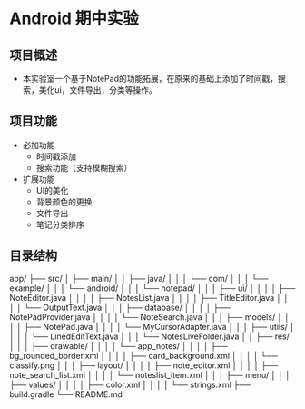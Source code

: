 # Android 期中实验

## 项目概述

  * 本实验室一个基于NotePad的功能拓展，在原来的基础上添加了时间戳，搜索，美化ui，文件导出，分类等操作。 

## 项目功能

 * 必加功能
   * 时间戳添加
   * 搜索功能（支持模糊搜索）
 * 扩展功能
   * UI的美化
   * 背景颜色的更换
   * 文件导出
   * 笔记分类排序

## 目录结构

app/
├── src/
│   ├── main/
│   │   ├── java/
│   │   │   └── com/
│   │   │       └── example/
│   │   │           └── android/
│   │   │               └── notepad/
│   │   │                   ├── ui/
│   │   │                   │   ├── NoteEditor.java
│   │   │                   │   ├── NotesList.java
│   │   │                   │   ├── TitleEditor.java
│   │   │                   │   └── OutputText.java
│   │   │                   ├── database/
│   │   │                   │   ├── NotePadProvider.java
│   │   │                   │   └── NoteSearch.java
│   │   │                   ├── models/
│   │   │                   │   ├── NotePad.java
│   │   │                   │   └── MyCursorAdapter.java
│   │   │                   ├── utils/
│   │   │                   │   └── LinedEditText.java
│   │   │                   └── NotesLiveFolder.java
│   │   ├── res/
│   │   │   ├── drawable/
│   │   │   │   └── app_notes/
│   │   │   │       ├── bg_rounded_border.xml
│   │   │   │       ├── card_background.xml
│   │   │   │       └── classify.png
│   │   │   ├── layout/
│   │   │   │   ├── note_editor.xml
│   │   │   │   ├── note_search_list.xml
│   │   │   │   └── noteslist_item.xml
│   │   │   ├── menu/
│   │   │   ├── values/
│   │   │   │   ├── color.xml
│   │   │   │   └── strings.xml
├── build.gradle
└── README.md



